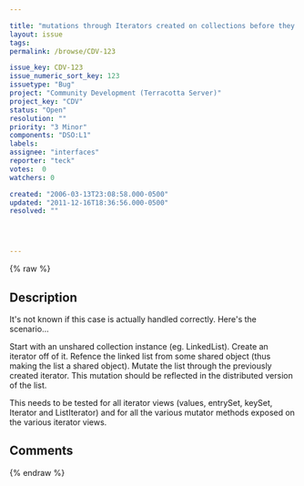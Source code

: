 ```yaml
---

title: "mutations through Iterators created on collections before they become shared..."
layout: issue
tags: 
permalink: /browse/CDV-123

issue_key: CDV-123
issue_numeric_sort_key: 123
issuetype: "Bug"
project: "Community Development (Terracotta Server)"
project_key: "CDV"
status: "Open"
resolution: ""
priority: "3 Minor"
components: "DSO:L1"
labels: 
assignee: "interfaces"
reporter: "teck"
votes:  0
watchers: 0

created: "2006-03-13T23:08:58.000-0500"
updated: "2011-12-16T18:36:56.000-0500"
resolved: ""




---
```


{% raw %}

## Description

<div markdown="1" class="description">

It's not known if this case is actually handled correctly. Here's the scenario...

Start with an unshared collection instance (eg. LinkedList). Create an iterator off of it. Refence the linked list from some shared object (thus making the list a shared object). Mutate the list through the previously created iterator. This mutation should be reflected in the distributed version of the list. 

This needs to be tested for all iterator views (values, entrySet, keySet, Iterator and ListIterator) and for all the various mutator methods exposed on the various iterator views. 



</div>

## Comments



{% endraw %}
